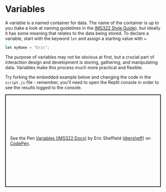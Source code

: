 # Variables
A variable is a named container for data. The name of the container is up to you (take a look at naming guidelines in the [IMS322 Style Guide](style-guide.md)), but ideally it has some meaning that relates to the data being stored. To declare a variable, start with the keyword `let` and assign a starting value with `=`.

```js
let myName = "Eric";
```

The purpose of variables may not be obvious at first, but a crucial part of interaction design and development is storing, gathering, and manipulating data. Variables make this process much more practical and flexible.

Try forking the embedded example below and changing the code in the `script.js` file - remember, you'll need to open the Replit console in order to see the results logged to the console.
<p class="codepen" data-height="300" data-default-tab="js,result" data-slug-hash="RwvXpWd" data-editable="true" data-user="ersheff" style="height: 300px; box-sizing: border-box; display: flex; align-items: center; justify-content: center; border: 2px solid; margin: 1em 0; padding: 1em;">
  <span>See the Pen <a href="https://codepen.io/ersheff/pen/RwvXpWd">
  Variables (IMS322 Docs)</a> by Eric Sheffield (<a href="https://codepen.io/ersheff">@ersheff</a>)
  on <a href="https://codepen.io">CodePen</a>.</span>
</p>
<script async src="https://cpwebassets.codepen.io/assets/embed/ei.js"></script>